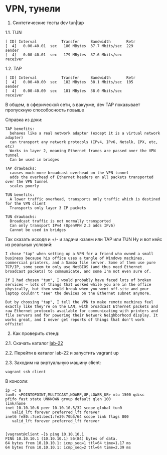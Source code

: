 # VPN, тунели

1. Синтетические тесты dev tun|tap

  1.1. TUN

    [ ID] Interval           Transfer     Bandwidth       Retr
    [  4]   0.00-40.01  sec   180 MBytes  37.7 Mbits/sec  229             sender
    [  4]   0.00-40.01  sec   179 MBytes  37.6 Mbits/sec                  receiver
    
  1.2. TAP

    [ ID] Interval           Transfer     Bandwidth       Retr
    [  4]   0.00-40.00  sec   182 MBytes  38.1 Mbits/sec  105             sender
    [  4]   0.00-40.00  sec   181 MBytes  38.0 Mbits/sec                  receiver
    
  В общем, в сферической сети, в вакууме, dev TAP показывает пропускную способосность повыше
  
  Справка из доки:
    
    TAP benefits:
      behaves like a real network adapter (except it is a virtual network adapter)
      can transport any network protocols (IPv4, IPv6, Netalk, IPX, etc, etc)
      Works in layer 2, meaning Ethernet frames are passed over the VPN tunnel
      Can be used in bridges

    TAP drawbacks:
      causes much more broadcast overhead on the VPN tunnel
      adds the overhead of Ethernet headers on all packets transported over the VPN tunnel
      scales poorly

    TUN benefits:
      A lower traffic overhead, transports only traffic which is destined for the VPN client
      Transports only layer 3 IP packets

    TUN drawbacks:
      Broadcast traffic is not normally transported
      Can only transport IPv4 (OpenVPN 2.3 adds IPv6)
      Cannot be used in bridges
    
  Так сказать исходя и +/- и задачи юзаем или TAP или TUN
  Ну и вот кейс из реальных условий:
    
    I chose "tap" when setting up a VPN for a friend who owned a small business because his office uses a tangle of Windows machines, commercial printers, and a Samba file server. Some of them use pure TCP/IP, some seem to only use NetBIOS (and thus need Ethernet broadcast packets) to communicate, and some I'm not even sure of.

    If I had chosen "tun", I would probably have faced lots of broken services — lots of things that worked while you are in the office physically, but then would break when you went off-site and your laptop couldn't "see" the devices on the Ethernet subnet anymore.

    But by choosing "tap", I tell the VPN to make remote machines feel exactly like they're on the LAN, with broadcast Ethernet packets and raw Ethernet protocols available for communicating with printers and file servers and for powering their Network Neighborhood display. It works great, and I never get reports of things that don't work offsite!
    
2. Как проверить стенд:

  2.1. Скачать каталог  [lab-22](../lab-22)

  2.2. Перейти в каталог lab-22 и запустить vagrant up

  2.3. Заходим на виртуальную машину client:
     
    vagrant ssh client
    
  В консоли:
    
    ip -c a
    tun0: <POINTOPOINT,MULTICAST,NOARP,UP,LOWER_UP> mtu 1500 qdisc pfifo_fast state UNKNOWN group default qlen 100
    link/none
    inet 10.10.10.6 peer 10.10.10.5/32 scope global tun0
       valid_lft forever preferred_lft forever
    inet6 fe80::7ce1:bec1:fe39:70b5/64 scope link flags 800
       valid_lft forever preferred_lft forever
    
    
    [vagrant@client ~]$ ping 10.10.10.1
    PING 10.10.10.1 (10.10.10.1) 56(84) bytes of data.
    64 bytes from 10.10.10.1: icmp_seq=1 ttl=64 time=1.17 ms
    64 bytes from 10.10.10.1: icmp_seq=2 ttl=64 time=2.39 ms
    




